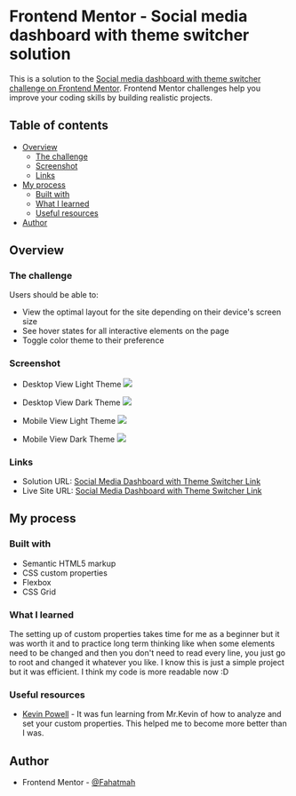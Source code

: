 # Frontend Mentor - Social media dashboard with theme switcher solution

This is a solution to the [Social media dashboard with theme switcher challenge on Frontend Mentor](https://www.frontendmentor.io/challenges/social-media-dashboard-with-theme-switcher-6oY8ozp_H). Frontend Mentor challenges help you improve your coding skills by building realistic projects.

## Table of contents

-  [Overview](#overview)
   -  [The challenge](#the-challenge)
   -  [Screenshot](#screenshot)
   -  [Links](#links)
-  [My process](#my-process)
   -  [Built with](#built-with)
   -  [What I learned](#what-i-learned)
   -  [Useful resources](#useful-resources)
-  [Author](#author)

## Overview

### The challenge

Users should be able to:

-  View the optimal layout for the site depending on their device's screen size
-  See hover states for all interactive elements on the page
-  Toggle color theme to their preference

### Screenshot

-  Desktop View Light Theme
   ![](/design/output-screenshots/desktop-view-light.png)

-  Desktop View Dark Theme
   ![](/design/output-screenshots/desktop-view-dark.png)

-  Mobile View Light Theme
   ![](/design/output-screenshots/mobile-view-light.png)

-  Mobile View Dark Theme
   ![](/design/output-screenshots/mobile-view-dark.png)

### Links

-  Solution URL: [Social Media Dashboard with Theme Switcher Link](https://github.com/Fahatmah/social-media-dashboard-with-theme-switcher.git)
-  Live Site URL: [Social Media Dashboard with Theme Switcher Link](https://social-media-dashboard-fem.netlify.app/)

## My process

### Built with

-  Semantic HTML5 markup
-  CSS custom properties
-  Flexbox
-  CSS Grid

### What I learned

The setting up of custom properties takes time for me as a beginner but it was worth it and to practice long term thinking like when some elements need to be changed and then you don't need to read every line, you just go to root and changed it whatever you like. I know this is just a simple project but it was efficient. I think my code is more readable now :D

### Useful resources

-  [Kevin Powell](https://www.youtube.com/watch?v=h3bTwCqX4ns) - It was fun learning from Mr.Kevin of how to analyze and set your custom properties. This helped me to become more better than I was.

## Author

-  Frontend Mentor - [@Fahatmah](https://www.frontendmentor.io/profile/Fahatmah)
